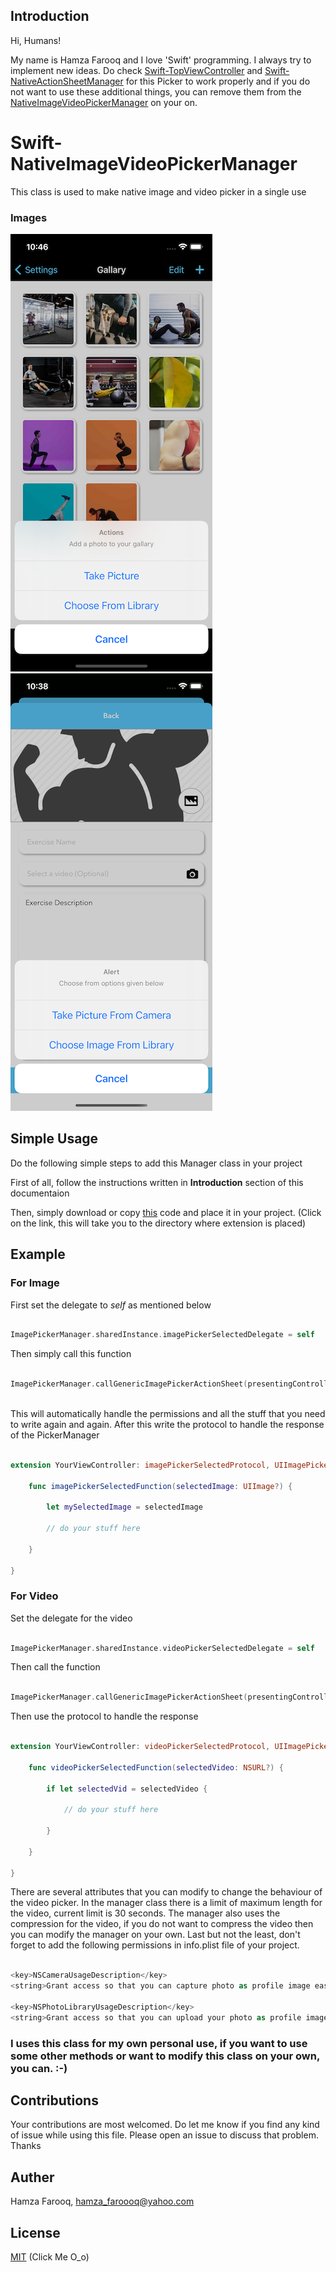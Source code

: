 ## Introduction

Hi, Humans!

My name is Hamza Farooq and I love 'Swift' programming. I always try to implement new ideas. Do check [Swift-TopViewController](https://github.com/hamza-faroooq/Swift-TopViewController) and [Swift-NativeActionSheetManager](https://github.com/hamza-faroooq/Swift-NativeActionSheetManager) for this Picker to work properly and if you do not want to use these additional things, you can remove them from the [NativeImageVideoPickerManager](https://github.com/hamza-faroooq/Swift-NativeImageVideoPickerManager/blob/main/ImagePickerManager.swift) on your on.

# Swift-NativeImageVideoPickerManager
This class is used to make native image and video picker in a single use

### Images
![](Screenshots/ImagePickerImage.png)
![](Screenshots/VideoPickerImage.png)

## Simple Usage

Do the following simple steps to add this Manager class in your project

First of all, follow the instructions written in **Introduction** section of this documentaion

Then, simply download or copy [this](https://github.com/hamza-faroooq/Swift-NativeImageVideoPickerManager/blob/main/ImagePickerManager.swift) code and place it in your project. (Click on the link, this will take you to the directory where extension is placed)

## Example

### For Image

First set the delegate to *self* as mentioned below

```swift

ImagePickerManager.sharedInstance.imagePickerSelectedDelegate = self

```

Then simply call this function

```swift

ImagePickerManager.callGenericImagePickerActionSheet(presentingController: self, title: "Actions", message: "Add a photo to your gallary", buttonTitlesArray: ["Take Picture", "Choose From Library"])
        
```

This will automatically handle the permissions and all the stuff that you need to write again and again. After this write the protocol to handle the response of the PickerManager

```swift

extension YourViewController: imagePickerSelectedProtocol, UIImagePickerControllerDelegate {
    
    func imagePickerSelectedFunction(selectedImage: UIImage?) {
        
        let mySelectedImage = selectedImage
        
        // do your stuff here
        
    }

}

```

### For Video

Set the delegate for the video

```swift

ImagePickerManager.sharedInstance.videoPickerSelectedDelegate = self

```

Then call the function

```swift

ImagePickerManager.callGenericImagePickerActionSheet(presentingController: self, title: ALERT, message: "Choose from options given below", buttonTitlesArray: ["Take Video From Camera", "Choose Video From Library"], isVideo: true)

```

Then use the protocol to handle the response

```swift

extension YourViewController: videoPickerSelectedProtocol, UIImagePickerControllerDelegate {
        
    func videoPickerSelectedFunction(selectedVideo: NSURL?) {
        
        if let selectedVid = selectedVideo {
            
            // do your stuff here

        }
        
    }
    
}

```

There are several attributes that you can modify to change the behaviour of the video picker. In the manager class there is a limit of maximum length for the video, current limit is 30 seconds. The manager also uses the compression for the video, if you do not want to compress the video then you can modify the manager on your own. Last but not the least, don't forget to add the following permissions in info.plist file of your project.

```swift

<key>NSCameraUsageDescription</key>
<string>Grant access so that you can capture photo as profile image easily</string>

<key>NSPhotoLibraryUsageDescription</key>
<string>Grant access so that you can upload your photo as profile image easily</string>

```
        
### I uses this class for my own personal use, if you want to use some other methods or want to modify this class on your own, you can. :-)

## Contributions

Your contributions are most welcomed. Do let me know if you find any kind of issue while using this file. Please open an issue to discuss that problem. Thanks

## Auther

Hamza Farooq, hamza_faroooq@yahoo.com

## License

[MIT](https://github.com/hamza-faroooq/Swift-NativeImageVideoPickerManager/blob/main/LICENSE) (Click Me O_o)
